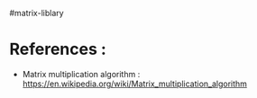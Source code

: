 #matrix-liblary




# References :
- Matrix multiplication algorithm : https://en.wikipedia.org/wiki/Matrix_multiplication_algorithm
